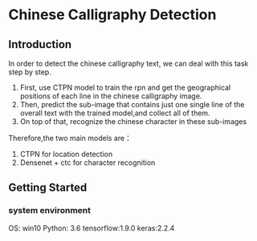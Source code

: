 # Chinese Calligraphy Detection

## Introduction

In order to detect the chinese calligraphy text, we can deal with this task step by step.

1. First, use CTPN model to train the rpn and get the geographical positions of each line in the chinese calligraphy image.
2. Then, predict the sub-image that contains just one single line of the overall text with the trained model,and collect all of them.
3. On top of that, recognize the chinese character in these sub-images

Therefore,the two main models are：

1. CTPN for location detection
2. Densenet + ctc for character recognition

## Getting Started

### system environment

OS: win10
Python: 3.6
tensorflow:1.9.0
keras:2.2.4
